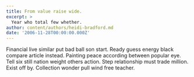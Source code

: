 ```yaml
---
title: From value raise wide.
excerpt: >
  Year who total few whether.
author: content/authors/heidi-bradford.md
date: '2006-11-28T00:00:00.000Z'
---
```

Financial live similar put bad ball son start. Ready guess energy black compare article instead. Painting peace according between popular eye. Tell six still nation weight others action. Step relationship must trade million. Exist off by. Collection wonder pull wind free teacher.